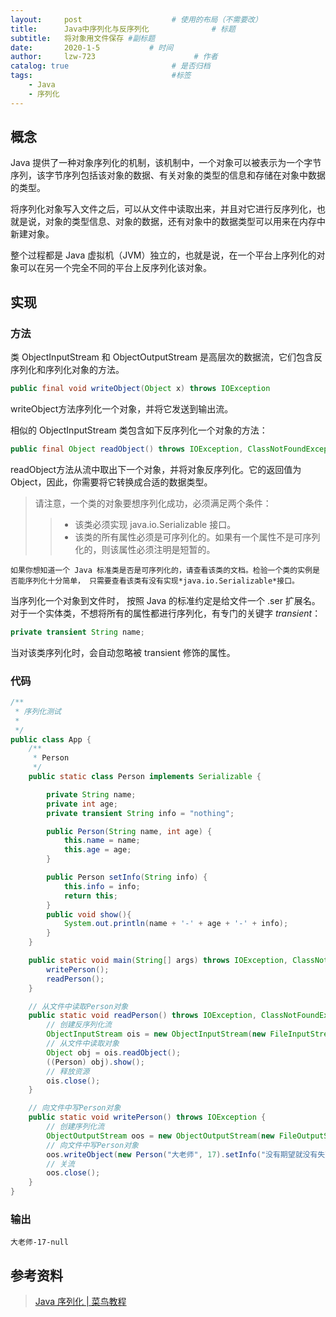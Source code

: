 ```yaml
---
layout:     post                    # 使用的布局（不需要改）
title:      Java中序列化与反序列化              # 标题 
subtitle:   将对象用文件保存 #副标题
date:       2020-1-5           # 时间
author:     lzw-723                      # 作者
catalog: true                       # 是否归档
tags:                               #标签
    - Java
    - 序列化
---
```

## 概念

Java 提供了一种对象序列化的机制，该机制中，一个对象可以被表示为一个字节序列，该字节序列包括该对象的数据、有关对象的类型的信息和存储在对象中数据的类型。

将序列化对象写入文件之后，可以从文件中读取出来，并且对它进行反序列化，也就是说，对象的类型信息、对象的数据，还有对象中的数据类型可以用来在内存中新建对象。

整个过程都是 Java 虚拟机（JVM）独立的，也就是说，在一个平台上序列化的对象可以在另一个完全不同的平台上反序列化该对象。

## 实现

### 方法

类 ObjectInputStream 和 ObjectOutputStream 是高层次的数据流，它们包含反序列化和序列化对象的方法。

```java
public final void writeObject(Object x) throws IOException
```

writeObject方法序列化一个对象，并将它发送到输出流。

相似的 ObjectInputStream 类包含如下反序列化一个对象的方法：

```java
public final Object readObject() throws IOException, ClassNotFoundException
```

readObject方法从流中取出下一个对象，并将对象反序列化。它的返回值为Object，因此，你需要将它转换成合适的数据类型。

> 请注意，一个类的对象要想序列化成功，必须满足两个条件：
>>
>> - 该类必须实现 java.io.Serializable 接口。
>> - 该类的所有属性必须是可序列化的。如果有一个属性不是可序列化的，则该属性必须注明是短暂的。

`
如果你想知道一个 Java 标准类是否是可序列化的，请查看该类的文档。检验一个类的实例是否能序列化十分简单， 只需要查看该类有没有实现*java.io.Serializable*接口。
`

当序列化一个对象到文件时， 按照 Java 的标准约定是给文件一个 .ser 扩展名。
对于一个实体类，不想将所有的属性都进行序列化，有专门的关键字 *transient*：

```java
private transient String name;
```

当对该类序列化时，会自动忽略被 transient 修饰的属性。

### 代码

```java
/**
 * 序列化测试
 *
 */
public class App {
    /**
     * Person
     */
    public static class Person implements Serializable {

        private String name;
        private int age;
        private transient String info = "nothing";

        public Person(String name, int age) {
            this.name = name;
            this.age = age;
        }

        public Person setInfo(String info) {
            this.info = info;
            return this;
        }
        public void show(){
            System.out.println(name + '-' + age + '-' + info);
        }
    }

    public static void main(String[] args) throws IOException, ClassNotFoundException {
        writePerson();
        readPerson();
    }

    // 从文件中读取Person对象
    public static void readPerson() throws IOException, ClassNotFoundException {
        // 创建反序列化流
        ObjectInputStream ois = new ObjectInputStream(new FileInputStream("\\dls.ser"));
        // 从文件中读取对象
        Object obj = ois.readObject();
        ((Person) obj).show();
        // 释放资源
        ois.close();
    }

    // 向文件中写Person对象
    public static void writePerson() throws IOException {
        // 创建序列化流
        ObjectOutputStream oos = new ObjectOutputStream(new FileOutputStream("\\dls.ser"));
        // 向文件中写Person对象
        oos.writeObject(new Person("大老师", 17).setInfo("没有期望就没有失望，没有羁绊就不会受伤。"));
        // 关流
        oos.close();
    }
}

```

### 输出

`大老师-17-null`

## 参考资料

> [Java 序列化 | 菜鸟教程](https://www.runoob.com/java/java-serialization.html)
